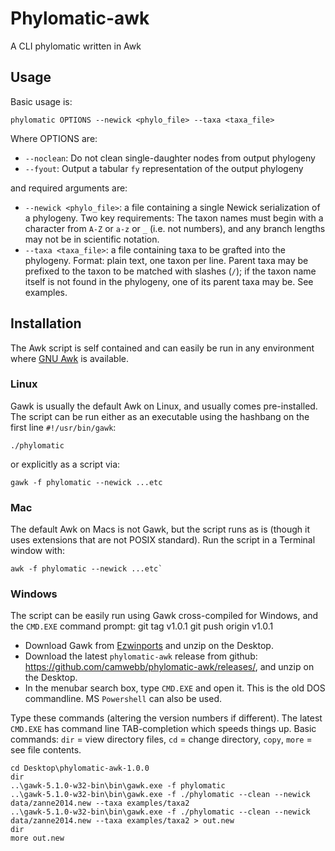# Phylomatic-awk

A CLI phylomatic written in Awk

## Usage

Basic usage is:

    phylomatic OPTIONS --newick <phylo_file> --taxa <taxa_file>

Where OPTIONS are:

 * `--noclean`: Do not clean single-daughter nodes from output phylogeny
 * `--fyout`: Output a tabular `fy` representation of the output phylogeny

and required arguments are:

 * `--newick <phylo_file>`: a file containing a single Newick
     serialization of a phylogeny. Two key requirements: The taxon
     names must begin with a character from `A-Z` or `a-z` or `_`
     (i.e. not numbers), and any branch lengths may not be in
     scientific notation.
 * `--taxa <taxa_file>`: a file containing taxa to be grafted into the
     phylogeny. Format: plain text, one taxon per line. Parent taxa
     may be prefixed to the taxon to be matched with slashes (`/`); if
     the taxon name itself is not found in the phylogeny, one of its
     parent taxa may be. See examples.

## Installation

The Awk script is self contained and can easily be run in any
environment where [GNU Awk](https://www.gnu.org/software/gawk/) is
available.

### Linux

Gawk is usually the default Awk on Linux, and usually comes
pre-installed.  The script can be run either as an executable using
the hashbang on the first line `#!/usr/bin/gawk`:

    ./phylomatic

or explicitly as a script via: 

    gawk -f phylomatic --newick ...etc

### Mac

The default Awk on Macs is not Gawk, but the script runs as is (though
it uses extensions that are not POSIX standard). Run the script in a
Terminal window with: 

    awk -f phylomatic --newick ...etc`

### Windows

The script can be easily run using Gawk cross-compiled for Windows,
and the `CMD.EXE` command prompt:
git tag v1.0.1
git push origin v1.0.1
 * Download Gawk from
   [Ezwinports](https://sourceforge.net/projects/ezwinports/files/) and unzip
   on the Desktop.
 * Download the latest `phylomatic-awk` release from github:
   <https://github.com/camwebb/phylomatic-awk/releases/>, and unzip on
   the Desktop.
 * In the menubar search box, type `CMD.EXE` and open it. This is the old
   DOS commandline. MS `Powershell` can also be used.

Type these commands (altering the version numbers if different). The
latest `CMD.EXE` has command line TAB-completion which speeds things
up. Basic commands: `dir` = view directory files, `cd` = change
directory, `copy`, `more` = see file contents.

    cd Desktop\phylomatic-awk-1.0.0
    dir
    ..\gawk-5.1.0-w32-bin\bin\gawk.exe -f phylomatic
    ..\gawk-5.1.0-w32-bin\bin\gawk.exe -f ./phylomatic --clean --newick data/zanne2014.new --taxa examples/taxa2
    ..\gawk-5.1.0-w32-bin\bin\gawk.exe -f ./phylomatic --clean --newick data/zanne2014.new --taxa examples/taxa2 > out.new
    dir
    more out.new

